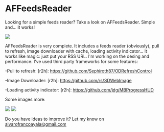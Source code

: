 AFFeedsReader
=============
Looking for a simple feeds reader? Take a look on AFFeedsReader. Simple and... it works!

![](http://dl.dropbox.com/u/9768488/Screen%20shot%202012-09-27%20at%2019.16.29.png)

AFFeedsReader is very complete. It includes a feeds reader (obviously), pull to refresh, image downloader with cache, loading activity indicator...
It works like magic: just put your RSS URL. I'm working on the desing and performance. 
I've used third party frameworks for some features:

-Pull to refresh: [r2h]: https://github.com/Sephiroth87/ODRefreshControl

-Image Downloader: [r2h]: https://github.com/rs/SDWebImage

-Loading activity indicator: [r2h]: https://github.com/jdg/MBProgressHUD

Some images more:

![](http://dl.dropbox.com/u/9768488/Screen%20shot%202012-09-27%20at%2019.16.41.png)
![](http://dl.dropbox.com/u/9768488/Screen%20shot%202012-09-27%20at%2019.16.53.png)

Do you have ideas to improve it? Let my know on alvarofrancoayala@gmail.com